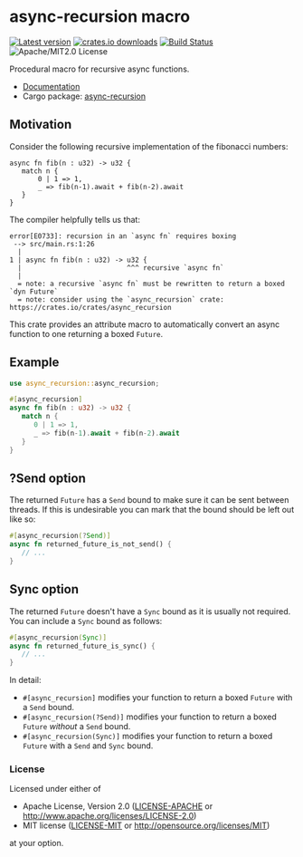 # async-recursion macro

[![Latest version](https://img.shields.io/crates/v/async-recursion)](https://crates.io/crates/async-recursion)
[![crates.io downloads](https://img.shields.io/crates/d/async_recursion)](https://crates.io/crates/async-recursion)
[![Build Status](https://img.shields.io/github/actions/workflow/status/dcchut/async-recursion/ci.yml?branch=master)](https://github.com/dcchut/async-recursion/actions)
![Apache/MIT2.0 License](https://img.shields.io/crates/l/async-recursion)

Procedural macro for recursive async functions.

* [Documentation](https://docs.rs/async-recursion/)
* Cargo package: [async-recursion](https://crates.io/crates/async-recursion)

## Motivation
Consider the following recursive implementation of the fibonacci numbers:

```rust,compile_fail
async fn fib(n : u32) -> u32 {
   match n {
       0 | 1 => 1,
       _ => fib(n-1).await + fib(n-2).await
   }
}
```

The compiler helpfully tells us that:

```console
error[E0733]: recursion in an `async fn` requires boxing
 --> src/main.rs:1:26
  |
1 | async fn fib(n : u32) -> u32 {
  |                          ^^^ recursive `async fn`
  |
  = note: a recursive `async fn` must be rewritten to return a boxed `dyn Future`
  = note: consider using the `async_recursion` crate: https://crates.io/crates/async_recursion
```

This crate provides an attribute macro to automatically convert an async function 
to one returning a boxed `Future`.

## Example

```rust
use async_recursion::async_recursion;

#[async_recursion]
async fn fib(n : u32) -> u32 {
   match n {
      0 | 1 => 1,
      _ => fib(n-1).await + fib(n-2).await
   }
}
```

## ?Send option

The returned `Future` has a `Send` bound to make sure it can be sent between threads.
If this is undesirable you can mark that the bound should be left out like so:

```rust
#[async_recursion(?Send)]
async fn returned_future_is_not_send() {
   // ...
}
```

## Sync option

The returned `Future` doesn't have a `Sync` bound as it is usually not required. 
You can include a `Sync` bound as follows:

```rust
#[async_recursion(Sync)]
async fn returned_future_is_sync() {
   // ...
}
```

In detail:

- `#[async_recursion]` modifies your function to return a boxed `Future` with a `Send` bound.
- `#[async_recursion(?Send)]` modifies your function to return a boxed `Future` _without_ a `Send` bound.
- `#[async_recursion(Sync)]` modifies your function to return a boxed `Future` with a `Send` and `Sync` bound.

### License

Licensed under either of
 * Apache License, Version 2.0
   ([LICENSE-APACHE](LICENSE-APACHE) or <http://www.apache.org/licenses/LICENSE-2.0>)
 * MIT license
   ([LICENSE-MIT](LICENSE-MIT) or <http://opensource.org/licenses/MIT>)

at your option.
